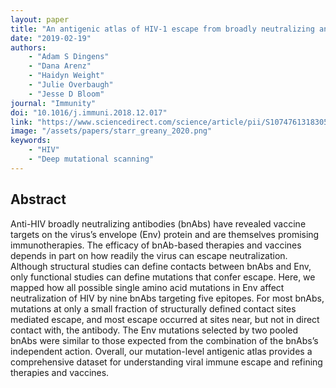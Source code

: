 ```yaml
---
layout: paper
title: "An antigenic atlas of HIV-1 escape from broadly neutralizing antibodies distinguishes functional and structural epitopes"
date: "2019-02-19"
authors: 
    - "Adam S Dingens"
    - "Dana Arenz"
    - "Haidyn Weight"
    - "Julie Overbaugh"
    - "Jesse D Bloom"
journal: "Immunity"
doi: "10.1016/j.immuni.2018.12.017"
link: "https://www.sciencedirect.com/science/article/pii/S107476131830565X?via%3Dihub"
image: "/assets/papers/starr_greany_2020.png"
keywords:
    - "HIV"
    - "Deep mutational scanning"
---
```


## Abstract

Anti-HIV broadly neutralizing antibodies (bnAbs) have revealed vaccine targets on the virus’s envelope (Env) protein and are themselves promising immunotherapies. The efficacy of bnAb-based therapies and vaccines depends in part on how readily the virus can escape neutralization. Although structural studies can define contacts between bnAbs and Env, only functional studies can define mutations that confer escape. Here, we mapped how all possible single amino acid mutations in Env affect neutralization of HIV by nine bnAbs targeting five epitopes. For most bnAbs, mutations at only a small fraction of structurally defined contact sites mediated escape, and most escape occurred at sites near, but not in direct contact with, the antibody. The Env mutations selected by two pooled bnAbs were similar to those expected from the combination of the bnAbs’s independent action. Overall, our mutation-level antigenic atlas provides a comprehensive dataset for understanding viral immune escape and refining therapies and vaccines.
